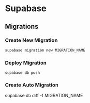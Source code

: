 
# Supabase

## Migrations

### Create New Migration
``` bash
supabase migration new MIGRATION_NAME
```

### Deploy Migration

```
supabase db push
```

### Create Auto Migration 

supabase db diff -f MIGRATION_NAME


